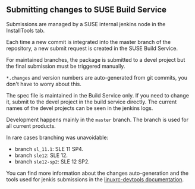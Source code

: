 ## Submitting changes to SUSE Build Service

Submissions are managed by a SUSE internal jenkins node in the InstallTools tab.

Each time a new commit is integrated into the master branch of the repository,
a new submit request is created in the SUSE Build Service.

For maintained branches, the package is submitted to a devel project but the final submission
must be triggered manually.

`*.changes` and version numbers are auto-generated from git commits, you don't have to worry about this.

The spec file is maintained in the Build Service only. If you need to change it, submit to the devel project
in the build service directly. The current names of the devel projects can be seen in the jenkins logs.

Development happens mainly in the `master` branch. The branch is used for all current products.

In rare cases branching was unavoidable:

* branch `sl_11.1`: SLE 11 SP4.
* branch `sle12`: SLE 12.
* branch `sle12-sp2`: SLE 12 SP2.

You can find more information about the changes auto-generation and the
tools used for jenkis submissions in the [linuxrc-devtools
documentation](https://github.com/openSUSE/linuxrc-devtools#opensuse-development).

